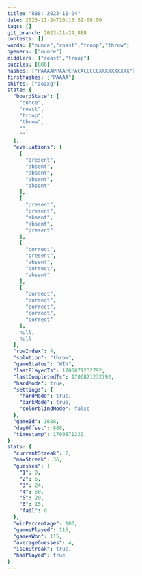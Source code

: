 ```yaml
---
title: "888: 2023-11-24"
date: 2023-11-24T16:13:52-08:00
tags: []
git_branch: 2023-11-24_888
contests: []
words: ["ounce","roast","troop","throw"]
openers: ["ounce"]
middlers: ["roast","troop"]
puzzles: [888]
hashes: ["PAAAAPPAAPCPACACCCCCXXXXXXXXXX"]
firsthashes: ["PAAAA"]
shifts: ["zozxg"]
state: {
  "boardState": [
    "ounce",
    "roast",
    "troop",
    "throw",
    "",
    ""
  ],
  "evaluations": [
    [
      "present",
      "absent",
      "absent",
      "absent",
      "absent"
    ],
    [
      "present",
      "present",
      "absent",
      "absent",
      "present"
    ],
    [
      "correct",
      "present",
      "absent",
      "correct",
      "absent"
    ],
    [
      "correct",
      "correct",
      "correct",
      "correct",
      "correct"
    ],
    null,
    null
  ],
  "rowIndex": 4,
  "solution": "throw",
  "gameStatus": "WIN",
  "lastPlayedTs": 1700871232792,
  "lastCompletedTs": 1700871232792,
  "hardMode": true,
  "settings": {
    "hardMode": true,
    "darkMode": true,
    "colorblindMode": false
  },
  "gameId": 1608,
  "dayOffset": 888,
  "timestamp": 1700871232
}
stats: {
  "currentStreak": 2,
  "maxStreak": 36,
  "guesses": {
    "1": 0,
    "2": 6,
    "3": 24,
    "4": 50,
    "5": 20,
    "6": 15,
    "fail": 0
  },
  "winPercentage": 100,
  "gamesPlayed": 115,
  "gamesWon": 115,
  "averageGuesses": 4,
  "isOnStreak": true,
  "hasPlayed": true
}
---
```

<!-- more -->
